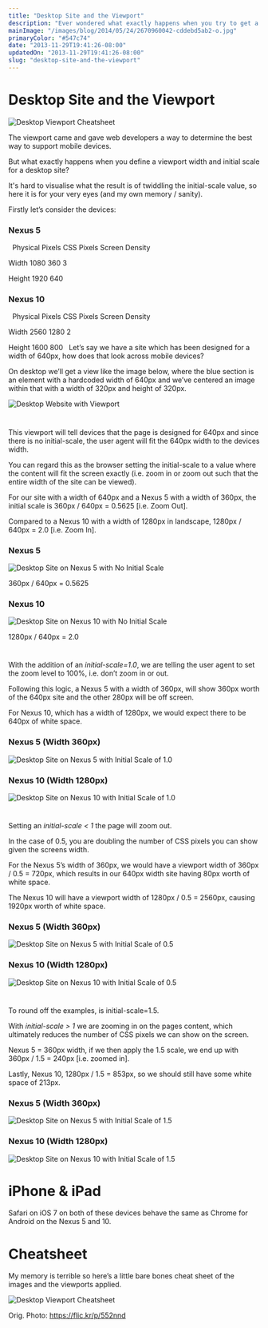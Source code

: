 ```yaml
---
title: "Desktop Site and the Viewport"
description: "Ever wondered what exactly happens when you try to get a mobile device display a desktop site correctly, with the required zoom level?"
mainImage: "/images/blog/2014/05/24/2670960042-cddebd5ab2-o.jpg"
primaryColor: "#547c74"
date: "2013-11-29T19:41:26-08:00"
updatedOn: "2013-11-29T19:41:26-08:00"
slug: "desktop-site-and-the-viewport"
---
```


# Desktop Site and the Viewport

![Desktop Viewport Cheatsheet](/images/blog/2013/11/desktop_viewport_cheat_sheet_trans.png)

The viewport came and gave web developers a way to determine the best way to support mobile devices.

But what exactly happens when you define a viewport width and initial scale for a desktop site?

It's hard to visualise what the result is of twiddling the initial-scale value, so here it is for your very eyes (and my own memory / sanity).

Firstly let’s consider the devices:

### Nexus 5

 
Physical Pixels CSS Pixels Screen Density

Width
1080
360
3

Height
1920
640
 

### Nexus 10

 
Physical Pixels CSS Pixels Screen Density

Width
2560
1280
2

Height
1600
800
 
Let’s say we have a site which has been designed for a width of 640px, how does that look across mobile devices?

On desktop we’ll get a view like the image below, where the blue section is an element with a hardcoded width of 640px and we’ve centered an image within that with a width of 320px and height of 320px.

![Desktop Website with Viewport](/images/blog/2013/11/Page-on-Desktop.png "1024")

# <meta name="viewport" content="width=640">

This viewport will tell devices that the page is designed for 640px and since there is no initial-scale, the user agent will fit the 640px width to the devices width.

You can regard this as the browser setting the initial-scale to a value where the content will fit the screen exactly (i.e. zoom in or zoom out such that the entire width of the site can be viewed).

For our site with a width of 640px and a Nexus 5 with a width of 360px, the initial scale is 360px / 640px = 0.5625 [i.e. Zoom Out].

Compared to a Nexus 10 with a width of 1280px in landscape, 1280px / 640px = 2.0 [i.e. Zoom In].

### Nexus 5

![Desktop Site on Nexus 5 with No Initial Scale](/images/blog/2013/11/Frame-No-Initial-Scale.png "605")

360px / 640px = 0.5625

### Nexus 10

![Desktop Site on Nexus 10 with No Initial Scale](/images/blog/2013/11/Frame-No-Initial-Scale1.png "1024")

1280px / 640px = 2.0

# <meta name="viewport" content="width=640,initial-scale=1.0">

With the addition of an _initial-scale=1.0_, we are telling the user agent to set the zoom level to 100%, i.e. don’t zoom in or out.

Following this logic, a Nexus 5 with a width of 360px, will show 360px worth of the 640px site and the other 280px will be off screen.

For Nexus 10, which has a width of 1280px, we would expect there to be 640px of white space.

### Nexus 5 (Width 360px)

![Desktop Site on Nexus 5 with Initial Scale of 1.0](/images/blog/2013/11/Frame-Initial-Scale-1.0.png "605")

### Nexus 10 (Width 1280px)

![Desktop Site on Nexus 10 with Initial Scale of 1.0](/images/blog/2013/11/Frame-Initial-Scale-1.01.png "1024")

# <meta name="viewport" content="width=640,initial-scale=0.5">

Setting an _initial-scale < 1_ the page will zoom out.

In the case of 0.5, you are doubling the number of CSS pixels you can show given the screens width.

For the Nexus 5’s width of 360px, we would have a viewport width of 360px / 0.5 = 720px, which results in our 640px width site having 80px worth of white space.

The Nexus 10 will have a viewport width of 1280px / 0.5 = 2560px, causing 1920px worth of white space.

### Nexus 5 (Width 360px)

![Desktop Site on Nexus 5 with Initial Scale of 0.5](/images/blog/2013/11/Frame-Initial-Scale-0.5.png "605")

### Nexus 10 (Width 1280px)

![Desktop Site on Nexus 10 with Initial Scale of 0.5](/images/blog/2013/11/Frame-Initial-Scale-0.51.png "1024")

# <meta name="viewport" content="width=640,initial-scale=1.5">

To round off the examples, is initial-scale=1.5.

With _initial-scale > 1_ we are zooming in on the pages content, which ultimately reduces the number of CSS pixels we can show on the screen.

Nexus 5 = 360px width, if we then apply the 1.5 scale, we end up with 360px / 1.5 = 240px [i.e. zoomed in].

Lastly, Nexus 10, 1280px / 1.5 = 853px, so we should still have some white space of 213px.

### Nexus 5 (Width 360px)

![Desktop Site on Nexus 5 with Initial Scale of 1.5](/images/blog/2013/11/Frame-Initial-Scale-1.5.png "605")

### Nexus 10 (Width 1280px)

![Desktop Site on Nexus 10 with Initial Scale of 1.5](/images/blog/2013/11/Frame-Initial-Scale-1.51.png "1024")

# iPhone & iPad

Safari on iOS 7 on both of these devices behave the same as Chrome for Android on the Nexus 5 and 10.

# Cheatsheet

My memory is terrible so here’s a little bare bones cheat sheet of the images and the viewports applied.

![Desktop Viewport Cheatsheet](/images/blog/2013/11/desktop_viewport_cheat_sheet_white.png "1024")

Orig. Photo: https://flic.kr/p/552nnd